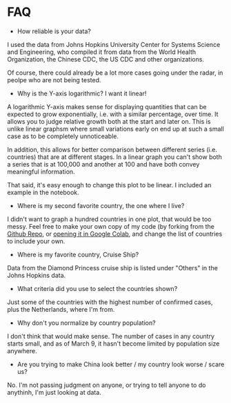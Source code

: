 # FAQ

* How reliable is your data?

I used the data from Johns Hopkins University Center for Systems Science and Engineering, who compiled it from data from the World Health Organization, the Chinese CDC, the US CDC and other organizations.

Of course, there could already be a lot more cases going under the radar, in peolpe who are not being tested.

* Why is the Y-axis logarithmic? I want it linear!

A logarithmic Y-axis makes sense for displaying quantities that can be expected to grow exponentially, i.e. with a similar percentage, over time. It allows you to judge relative growth both at the start and later on. This is unlike linear graphsm where small variations early on end up at such a small case as to be completely unnoticeable.

In addition, this allows for better comparison between different series (i.e. countries) that are at different stages. In a linear graph you can't show both a series that is at 100,000 and another at 100 and have both convey meaningful information.

That said, it's easy enough to change this plot to be linear. I included an example in the notebook.

* Where is my second favorite country, the one where I live?

I didn't want to graph a hundred countries in one plot, that would be too messy. Feel free to make your own copy of my code (by forking from the [Github Repo](https://github.com/JeroenKools/covid19), or [opening it in Google Colab](https://colab.research.google.com/github/JeroenKools/covid19/blob/master/COVID-19.ipynb), and change the list of countries to include your own.

* Where is my favorite country, Cruise Ship?

Data from the Diamond Princess cruise ship is listed under "Others" in the Johns Hopkins data.

* What criteria did you use to select the countries shown?

Just some of the countries with the highest number of confirmed cases, plus the Netherlands, where I'm from.

* Why don't you normalize by country population?

I don't think that would make sense. The number of cases in any country starts small, and as of March 9, it hasn't become limited by population size anywhere.

* Are you trying to make China look better / my country look worse / scare us?

No. I'm not passing judgment on anyone, or trying to tell anyone to do anythinh, I'm just looking at data.
